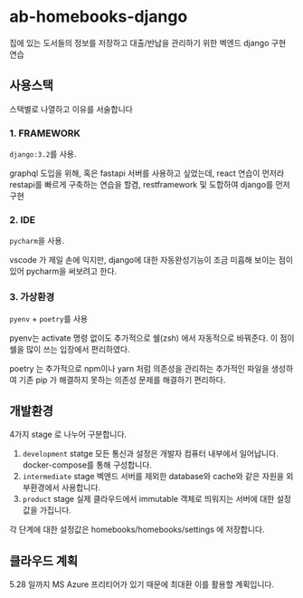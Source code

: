 # ab-homebooks-django
집에 있는 도서들의 정보를 저장하고 대출/반납을 관리하기 위한 벡엔드 django 구현 연습

## 사용스택
스택별로 나열하고 이유를 서술합니다

### 1. FRAMEWORK 

`django:3.2`를 사용. 

graphql 도입을 위해, 혹은 fastapi 서버를 사용하고 싶었는데, react 연습이 먼저라 restapi를 빠르게 구축하는 연습을 할겸, restframework 및 도합하여 django를 먼저 구현

### 2. IDE
`pycharm`을 사용.

vscode 가 제일 손에 익지만, django에 대한 자동완성기능이 조금 미흡해 보이는 점이 있어 pycharm을 써보려고 한다.

### 3. 가상환경

`pyenv` + `poetry`를 사용

pyenv는 activate 명령 없이도 추가적으로 쉘(zsh) 에서 자동적으로 바꿔준다. 이 점이 쉘을 많이 쓰는 입장에서 편리하였다.

poetry 는 추가적으로 npm이나 yarn 처럼 의존성을 관리하는 추가적인 파일을 생성하여 기존 pip 가 해결하지 못하는 의존성 문제를 해결하기 편리하다.



## 개발환경

4가지 stage 로 나누어 구분합니다.

1. `development` statge
   모든 통신과 설정은 개발자 컴퓨터 내부에서 일어납니다. docker-compose를 통해 구성합니다.
2. `intermediate` stage
   벡엔드 서버를 제외한 database와 cache와 같은 자원을 외부환경에서 사용합니다.
3. `product` stage
   실제 클라우드에서 immutable 객체로 띄워지는 서버에 대한 설정값을 가집니다.

각 단계에 대한 설정값은 homebooks/homebooks/settings 에 저장합니다.



## 클라우드 계획

5.28 일까지 MS Azure 프리티어가 있기 때문에 최대환 이를 활용할 계획입니다.

